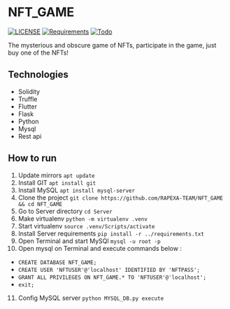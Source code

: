 # NFT_GAME

[![LICENSE](https://img.shields.io/badge/LICENSE-MIT-green)](https://github.com/RAPEXA-TEAM/NFT_GAME/blob/main/LICENSE) 
[![Requirements](https://img.shields.io/badge/Requirements-See%20Here-orange)](https://github.com/RAPEXA-TEAM/NFT_GAME/blob/main/requirements.txt)
[![Todo](https://img.shields.io/badge/Todo-See%20Here-success)](https://github.com/RAPEXA-TEAM/NFT_GAME/blob/main/TODO.md)

The mysterious and obscure game of NFTs, participate in the game, just buy one of the NFTs!

## Technologies

- Solidity
- Truffle
- Flutter
- Flask
- Python
- Mysql
- Rest api

## How to run

1. Update mirrors `apt update`
2. Install GIT `apt install git`
3. Install MySQL `apt install mysql-server`
4. Clone the project `git clone https://github.com/RAPEXA-TEAM/NFT_GAME && cd NFT_GAME`
5. Go to Server directory `cd Server`
6. Make virtualenv `python -m virtualenv .venv`
7. Start virtualenv `source .venv/Scripts/activate`
8. Install Server requirements `pip install -r ../requirements.txt`
9. Open Terminal and start MySQl `mysql -u root -p`
10. Open mysql on Terminal and execute commands below :

- `CREATE DATABASE NFT_GAME;`
- `CREATE USER 'NFTUSER'@'localhost' IDENTIFIED BY 'NFTPASS';`
- `GRANT ALL PRIVILEGES ON NFT_GAME.* TO 'NFTUSER'@'localhost';`
- `exit;`

11. Config MySQL server `python MYSQL_DB.py execute`